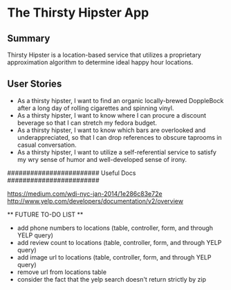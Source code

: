 The Thirsty Hipster App
======================

Summary
--------
Thirsty Hipster is a location-based service that utilizes a proprietary approximation algorithm to determine ideal happy hour locations.

User Stories
-----------
* As a thirsty hipster, I want to find an organic locally-brewed DoppleBock after a long day of rolling cigarettes and spinning vinyl.
* As a thirsty hipster, I want to know where I can procure a discount beverage so that I can stretch my fedora budget.
* As a thirsty hipster, I want to know which bars are overlooked and underappreciated, so that I can drop references to obscure taprooms in casual conversation.
* As a thirsty hipster, I want to utilize a self-referential service to satisfy my wry sense of humor and well-developed sense of irony.


########################
Useful Docs
########################

https://medium.com/wdi-nyc-jan-2014/1e286c83e72e
http://www.yelp.com/developers/documentation/v2/overview

** FUTURE TO-DO LIST **

* add phone numbers to locations (table, controller, form, and through YELP query)
* add review count to locations (table, controller, form, and through YELP query)
* add image url to locations (table, controller, form, and through YELP query)
* remove url from locations table
* consider the fact that the yelp search doesn't return strictly by zip



